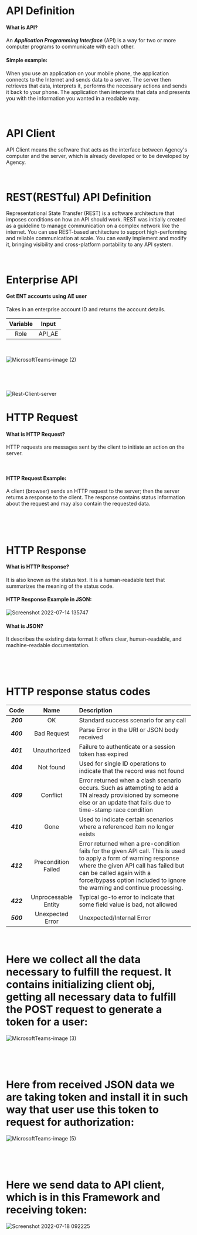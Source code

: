 # API Definition

#### What is API?

An ***Application Programming Interface*** (API) is a way for two or more computer programs to communicate with each other.

#### Simple example:

When you use an application on your mobile phone, the application connects to the Internet and sends data to a server. The server then retrieves that data, interprets it, performs the necessary actions and sends it back to your phone. The application then interprets that data and presents you with the information you wanted in a readable way. 

<p>&nbsp;</p>

# API Client
API Client means the software that acts as the interface between Agency's computer and the server, which is already developed or to be developed by Agency.

<p>&nbsp;</p>

# REST(RESTful) API Definition
Representational State Transfer (REST) is a software architecture that imposes conditions on how an API should work. REST was initially created as a guideline to manage communication on a complex network like the internet. You can use REST-based architecture to support high-performing and reliable communication at scale. You can easily implement and modify it, bringing visibility and cross-platform portability to any API system.
<p>&nbsp;</p>


# Enterprise API

#### Get ENT accounts using AE user

Takes in an enterprise account ID and returns the account details.

|Variable|Input |
|:------:|:----:|
|Role    |API_AE|

<p>&nbsp;</p>

![MicrosoftTeams-image (2)](https://user-images.githubusercontent.com/85736827/178970712-428945bf-5bd1-42d5-a711-5fbac60f6072.png)

<br />


<p>&nbsp;</p>


![Rest-Client-server](https://user-images.githubusercontent.com/85736827/178935149-90295356-4d6a-48e3-b701-5b743fe2dd58.png)


# HTTP Request

#### What is HTTP Request?
HTTP requests are messages sent by the client to initiate an action on the server.
<p>&nbsp;</p>

#### HTTP Request Example:

A client (browser) sends an HTTP request to the server; then the server returns a response to the client. The response contains status information about the request and may also contain the requested data.

<p>&nbsp;</p>
<p>&nbsp;</p>

# HTTP Response

#### What is HTTP Response?
It is also known as the status text. It is a human-readable text that summarizes the meaning of the status code.

#### HTTP Response Example in JSON:
![Screenshot 2022-07-14 135747](https://user-images.githubusercontent.com/85736827/178967853-73d35bfb-3393-4fcc-88ea-fef8701f02d4.png)


#### What is JSON?
It describes the existing data format.It offers clear, human-readable, and machine-readable documentation.


<p>&nbsp;</p>
<p>&nbsp;</p>

# HTTP response status codes

|Code     |Name    |Description   |
|:-------:|:------:|:---------------|
|***200***|OK      |Standard success scenario for any call|
|***400***|Bad Request|Parse Error in the URI or JSON body received|
|***401***|Unauthorized|Failure to authenticate or a session token has expired|
|***404***|Not found|Used for single ID operations to indicate that the record was not found|
|***409***|Conflict|Error returned when a clash scenario occurs. Such as attempting to add a TN already provisioned by someone else or an update that fails due to time-stamp race condition|
|***410***|Gone|Used to indicate certain scenarios where a referenced item no longer exists|
|***412***|Precondition Failed	|Error returned when a pre-condition fails for the given API call. This is used to apply a form of warning response where the given API call has failed but can be called again with a force/bypass option included to ignore the warning and continue processing.|
|***422***|Unprocessable Entity|Typical go-to error to indicate that some field value is bad, not allowed|
|***500***|Unexpected Error	|Unexpected/Internal Error|
<p>&nbsp;</p>


# Here we collect all the data necessary to fulfill the request. It contains initializing client obj, getting all necessary data to fulfill the POST request to generate a token for a user: 
![MicrosoftTeams-image (3)](https://user-images.githubusercontent.com/85736827/179182997-b01f8829-01cc-41a3-8e8a-9fc38a83471c.png)

<p>&nbsp;</p>


<p>&nbsp;</p>

# Here from received JSON data we are taking token and install it in such way that user use this token to request for authorization:

![MicrosoftTeams-image (5)](https://user-images.githubusercontent.com/85736827/179457486-1782585f-7b8b-49d8-8e05-b8d1f256f6c5.png)

<p>&nbsp;</p>
<p>&nbsp;</p>

# Here we send data to API client, which is in this Framework and receiving token:

![Screenshot 2022-07-18 092225](https://user-images.githubusercontent.com/85736827/179455013-a486989f-16b2-4ca5-ba26-53c39ab49d7c.png)





